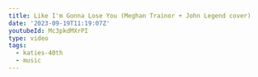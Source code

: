 ```yaml
---
title: Like I'm Gonna Lose You (Meghan Trainor + John Legend cover)
date: '2023-09-19T11:19:07Z'
youtubeId: Mc3pkdMXrPI
type: video
tags:
  - katies-40th
  - music
---
```


